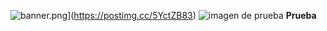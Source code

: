 ![banner.png](https://i.postimg.cc/C15fnJ1W/banner.png)](https://postimg.cc/5YctZB83)
![imagen de prueba](https://github.com/UDDBootcamp/7M_FULLSTACK_M2_S5/blob/master/assets/banner.png)
**Prueba**
